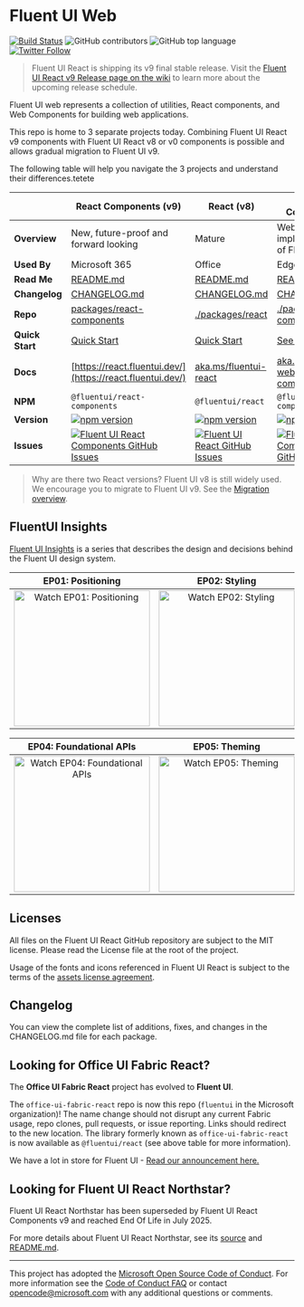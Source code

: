 # Fluent UI Web

[![Build Status](https://img.shields.io/azure-devops/build/uifabric/fabricpublic/164/master?style=flat-square)](https://dev.azure.com/uifabric/fabricpublic/_build?definitionId=164) ![GitHub contributors](https://img.shields.io/github/contributors/microsoft/fluentui?style=flat-square) ![GitHub top language](https://img.shields.io/github/languages/top/microsoft/fluentui?style=flat-square) [![Twitter Follow](https://img.shields.io/twitter/follow/fluentui?logo=x&style=flat-square)](https://twitter.com/FluentUI?ref_src=twsrc%5Etfw)

> Fluent UI React is shipping its v9 final stable release. Visit the [Fluent UI React v9 Release page on the wiki](https://github.com/microsoft/fluentui/wiki/Fluent-UI-React-v9-Release) to learn more about the upcoming release schedule.

Fluent UI web represents a collection of utilities, React components, and Web Components for building web applications.

This repo is home to 3 separate projects today. Combining Fluent UI React v9 components with Fluent UI React v8 or v0 components is possible and allows gradual migration to Fluent UI v9.

The following table will help you navigate the 3 projects and understand their differences.tetete

<!-- prettier-ignore-start -->
|   | React Components (v9) | React (v8) | Web Components |
|---| ----- | --------------- | -------------- |
| **Overview**    | New, future-proof and forward looking | Mature | Web Component implementation of Fluent UI. |
| **Used By**     | Microsoft 365 | Office | Edge |
| **Read Me**     | [README.md](/packages/react-components/react-components/README.md) | [README.md](/packages/react/README.md)| [README.md](/packages/web-components/README.md) |
| **Changelog** | [CHANGELOG.md](/packages/react-components/react-components/CHANGELOG.md) | [CHANGELOG.md](/packages/react/CHANGELOG.md) | [CHANGELOG.md](/packages/web-components/CHANGELOG.md) |
| **Repo**        | [packages/react-components](/packages/react-components/react-components) | [./packages/react](/packages/react) | [./packages/web-components](/packages/web-components) |
| **Quick Start** | [Quick Start](https://react.fluentui.dev/?path=/docs/concepts-developer-quick-start--docs) | [Quick Start](https://developer.microsoft.com/en-us/fluentui#/get-started/web) | [See README.md](https://github.com/microsoft/fluentui/tree/master/packages/web-components/README.md) |
| **Docs**        | [https://react.fluentui.dev/](https://react.fluentui.dev/) | [aka.ms/fluentui-react](https://aka.ms/fluentui-react) | [aka.ms/fluentui-web-components](https://aka.ms/fluentui-web-components) |
| **NPM**         | `@fluentui/react-components` | `@fluentui/react`| `@fluentui/web-components` |
| **Version**     | [![npm version](https://img.shields.io/npm/v/@fluentui/react-components?style=flat-square)](https://www.npmjs.com/package/@fluentui/react-components) | [![npm version](https://img.shields.io/npm/v/@fluentui/react?style=flat-square)](https://www.npmjs.com/package/@fluentui/react) | [![npm version](https://img.shields.io/npm/v/@fluentui/web-components/beta?style=flat-square)](https://www.npmjs.com/package/@fluentui/web-components/v/3.0.0-beta.15) |
| **Issues**      | [![Fluent UI React Components GitHub Issues](https://img.shields.io/github/issues/microsoft/fluentui/Fluent%20UI%20react-components%20(v9)?label=issues&style=flat-square)](https://github.com/microsoft/fluentui/issues?q=is%3Aissue+is%3Aopen+label%3A%22Fluent+UI+react-components+%28v9%29%22) | [![Fluent UI React GitHub Issues](https://img.shields.io/github/issues/microsoft/fluentui/Fluent%20UI%20react%20(v8)?label=issues&style=flat-square)](https://github.com/microsoft/fluentui/issues?q=is%3Aissue+is%3Aopen+label%3A%22Fluent+UI+react+(v8)%22) | [![Fluent UI Web Components GitHub Issues](https://img.shields.io/github/issues/microsoft/fluentui/web-components?label=issues&style=flat-square)](https://github.com/microsoft/fluentui/issues?q=is%3Aissue+is%3Aopen+label%3A%22web-components%22) |
<!-- prettier-ignore-end -->

> Why are there two React versions? Fluent UI v8 is still widely used. We encourage you to migrate to Fluent UI v9. See the [Migration overview](https://react.fluentui.dev/?path=/docs/concepts-migration-from-v8-component-mapping--docs).

## FluentUI Insights

[Fluent UI Insights](https://docs.microsoft.com/en-us/shows/fluent-ui-insights?utm_source=github) is a series that describes the design and decisions behind the Fluent UI design system.

|                                                                                                             EP01: Positioning                                                                                                             |                                                                                                           EP02: Styling                                                                                                           |                                                                                                           EP03: Griffel                                                                                                           |
| :---------------------------------------------------------------------------------------------------------------------------------------------------------------------------------------------------------------------------------------: | :-------------------------------------------------------------------------------------------------------------------------------------------------------------------------------------------------------------------------------: | :-------------------------------------------------------------------------------------------------------------------------------------------------------------------------------------------------------------------------------: |
| <a href="https://learn.microsoft.com/en-us/shows/fluent-ui-insights/fluent-ui-insights-positioning?utm_source=github" target="_blank"><img src="ghdocs/medias/fluentui-ep01-preview.gif" alt="Watch EP01: Positioning" width="240" /></a> | <a href="https://learn.microsoft.com/en-us/shows/fluent-ui-insights/fluent-ui-insights-styling?utm_source=github" target="_blank"><img src="ghdocs/medias/fluentui-ep02-preview.gif" alt="Watch EP02: Styling" width="240" /></a> | <a href="https://learn.microsoft.com/en-us/shows/fluent-ui-insights/fluent-ui-insights-griffel?utm_source=github" target="_blank"><img src="ghdocs/medias/fluentui-ep03-preview.gif" alt="Watch EP03: Griffel" width="240" /></a> |

|                                                                                                                          EP04: Foundational APIs                                                                                                                           |                                                                                                              EP05: Theming                                                                                                              |                                                                                                                  EP06: Accessible by default                                                                                                                  |
| :------------------------------------------------------------------------------------------------------------------------------------------------------------------------------------------------------------------------------------------------------------------------: | :-------------------------------------------------------------------------------------------------------------------------------------------------------------------------------------------------------------------------------------: | :-----------------------------------------------------------------------------------------------------------------------------------------------------------------------------------------------------------------------------------------------------------: |
| <a href="https://learn.microsoft.com/en-us/shows/fluent-ui-insights/fluent-ui-insights-apis-in-v9-slots-jsx-children-triggers?utm_source=github" target="_blank"><img src="ghdocs/medias/fluentui-ep04-preview.gif" alt="Watch EP04: Foundational APIs" width="240" /></a> | <a href="https://learn.microsoft.com/en-us/shows/fluent-ui-insights/fluent-ui-insights-theming-in-v9?utm_source=github" target="_blank"><img src="ghdocs/medias/fluentui-ep05-preview.gif" alt="Watch EP05: Theming" width="240" /></a> | <a href="https://learn.microsoft.com/en-us/shows/fluent-ui-insights/fluent-ui-insights-accessible-by-default?utm_source=github" target="_blank"><img src="ghdocs/medias/fluentui-ep06-preview.gif" alt="Watch EP06: Accessible by default" width="240" /></a> |

## Licenses

All files on the Fluent UI React GitHub repository are subject to the MIT license. Please read the License file at the root of the project.

Usage of the fonts and icons referenced in Fluent UI React is subject to the terms of the [assets license agreement](https://aka.ms/fluentui-assets-license).

## Changelog

You can view the complete list of additions, fixes, and changes in the CHANGELOG.md file for each package.

## Looking for Office UI Fabric React?

The **Office UI Fabric React** project has evolved to **Fluent UI**.

The `office-ui-fabric-react` repo is now this repo (`fluentui` in the Microsoft organization)! The name change should not disrupt any current Fabric usage, repo clones, pull requests, or issue reporting. Links should redirect to the new location. The library formerly known as `office-ui-fabric-react` is now available as `@fluentui/react` (see above table for more information).

We have a lot in store for Fluent UI - [Read our announcement here.](https://developer.microsoft.com/en-us/office/blogs/ui-fabric-is-evolving-into-fluent-ui/)

## Looking for Fluent UI React Northstar?

Fluent UI React Northstar has been superseded by Fluent UI React Components v9 and reached End Of Life in July 2025.

For more details about Fluent UI React Northstar, see its [source](https://github.com/microsoft/fluentui/tree/react-v0/packages/fluentui) and [README.md](https://github.com/microsoft/fluentui/tree/react-v0/packages/fluentui/README.md).

---

This project has adopted the [Microsoft Open Source Code of Conduct](https://opensource.microsoft.com/codeofconduct/). For more information see the [Code of Conduct FAQ](https://opensource.microsoft.com/codeofconduct/faq/) or contact [opencode@microsoft.com](mailto:opencode@microsoft.com) with any additional questions or comments.
